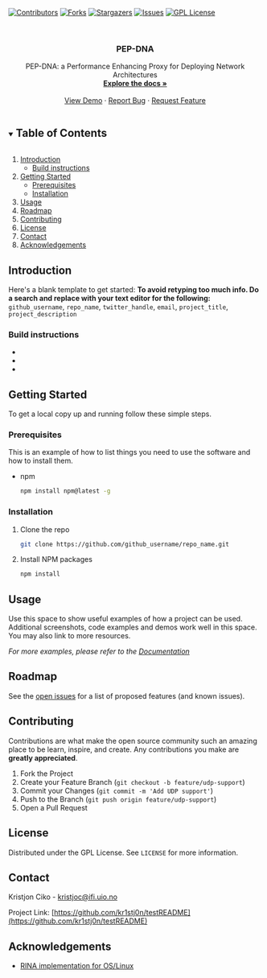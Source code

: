 <!-- PROJECT SHIELDS -->

[![Contributors][contributors-shield]][contributors-url]
[![Forks][forks-shield]][forks-url]
[![Stargazers][stars-shield]][stars-url]
[![Issues][issues-shield]][issues-url]
[![GPL License][license-shield]][license-url]



<!-- PROJECT LOGO -->
<br />
<p align="center">
  <h3 align="center">PEP-DNA</h3>

  <p align="center">
    PEP-DNA: a Performance Enhancing Proxy for Deploying Network Architectures
    <br />
    <a href="https://github.com/kr1stj0n/testREADME"><strong>Explore the docs »</strong></a>
    <br />
    <br />
    <a href="https://github.com/kr1stj0n/testREADME">View Demo</a>
    ·
    <a href="https://github.com/kr1stj0n/testREADME/issues">Report Bug</a>
    ·
    <a href="https://github.com/kr1stj0n/testREADME/issues">Request Feature</a>
  </p>
</p>



<!-- TABLE OF CONTENTS -->
<details open="open">
  <summary><h2 style="display: inline-block">Table of Contents</h2></summary>
  <ol>
    <li>
      <a href="#intro">Introduction</a>
      <ul>
        <li><a href="#build">Build instructions</a></li>
      </ul>
    </li>
    <li>
      <a href="#getting-started">Getting Started</a>
      <ul>
        <li><a href="#prerequisites">Prerequisites</a></li>
        <li><a href="#installation">Installation</a></li>
      </ul>
    </li>
    <li><a href="#usage">Usage</a></li>
    <li><a href="#roadmap">Roadmap</a></li>
    <li><a href="#contributing">Contributing</a></li>
    <li><a href="#license">License</a></li>
    <li><a href="#contact">Contact</a></li>
    <li><a href="#acknowledgements">Acknowledgements</a></li>
  </ol>
</details>



<!-- INTRODUCTION -->
## Introduction

Here's a blank template to get started:
**To avoid retyping too much info. Do a search and replace with your text editor for the following:**
`github_username`, `repo_name`, `twitter_handle`, `email`, `project_title`, `project_description`


### Build instructions

* []()
* []()
* []()



<!-- GETTING STARTED -->
## Getting Started

To get a local copy up and running follow these simple steps.

### Prerequisites

This is an example of how to list things you need to use the software and how to install them.
* npm
  ```sh
  npm install npm@latest -g
  ```

### Installation

1. Clone the repo
   ```sh
   git clone https://github.com/github_username/repo_name.git
   ```
2. Install NPM packages
   ```sh
   npm install
   ```



<!-- USAGE EXAMPLES -->
## Usage

Use this space to show useful examples of how a project can be used. Additional screenshots, code examples and demos work well in this space. You may also link to more resources.

_For more examples, please refer to the [Documentation](https://example.com)_



<!-- ROADMAP -->
## Roadmap

See the [open issues](https://github.com/kr1stj0n/testREADME/issues) for a list of proposed features (and known issues).



<!-- CONTRIBUTING -->
## Contributing

Contributions are what make the open source community such an amazing place to be learn, inspire, and create. Any contributions you make are **greatly appreciated**.

1. Fork the Project
2. Create your Feature Branch (`git checkout -b feature/udp-support`)
3. Commit your Changes (`git commit -m 'Add UDP support'`)
4. Push to the Branch (`git push origin feature/udp-support`)
5. Open a Pull Request



<!-- LICENSE -->
## License

Distributed under the GPL License. See `LICENSE` for more information.


<!-- CONTACT -->
## Contact

Kristjon Ciko - kristjoc@ifi.uio.no

Project Link: [https://github.com/kr1stj0n/testREADME](https://github.com/kr1stj0n/testREADME)


<!-- ACKNOWLEDGEMENTS -->
## Acknowledgements

* [RINA implementation for OS/Linux](https://github.com/IRATI/stack)


<!-- MARKDOWN LINKS & IMAGES -->
<!-- https://www.markdownguide.org/basic-syntax/#reference-style-links -->
[contributors-shield]: https://img.shields.io/github/contributors/kr1stj0n/testREADME.svg?style=for-the-badge
[contributors-url]: https://github.com/kr1stj0n/testREADME/graphs/contributors
[forks-shield]: https://img.shields.io/github/forks/kr1stj0n/testREADME.svg?style=for-the-badge
[forks-url]: https://github.com/kr1stj0n/testREADME/network/members
[stars-shield]: https://img.shields.io/github/stars/kr1stj0n/testREADME.svg?style=for-the-badge
[stars-url]: https://github.com/kr1stj0n/testREADME/stargazers
[issues-shield]: https://img.shields.io/github/issues/kr1stj0n/testREADME.svg?style=for-the-badge
[issues-url]: https://github.com/kr1stj0n/testREADME/issues
[license-shield]: https://img.shields.io/github/license/kr1stj0n/testREADME.svg?style=for-the-badge
[license-url]: https://github.com/kr1stj0n/testREADME/blob/main/LICENSE.txt
